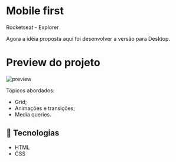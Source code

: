 # Mobile first

Rocketseat - Explorer

Agora a idéia proposta aqui foi desenvolver a versão para Desktop.
 
# Preview do projeto

![preview](./.github/preview.gif)

Tópicos abordados:

- Grid;
- Animações e transições;
- Media queries.

## 🔧 Tecnologias

- HTML
- CSS